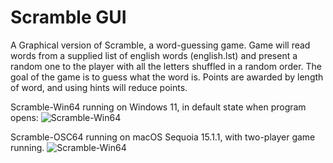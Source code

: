# Scramble GUI
A Graphical version of Scramble, a word-guessing game. Game will read words from a supplied list of english words (english.lst) and present a random one to the player with all the letters shuffled in a random order. The goal of the game is to guess what the word is. Points are awarded by length of word, and using hints will reduce points. 

Scramble-Win64 running on Windows 11, in default state when program opens:
![Scramble-Win64](https://imgur.com/hVlBWon.png)

Scramble-OSC64 running on macOS Sequoia 15.1.1, with two-player game running.
![Scramble-Win64](https://imgur.com/1bQB42e.png)
